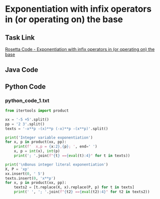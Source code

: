 # Exponentiation with infix operators in (or operating on) the base

## Task Link
[Rosetta Code - Exponentiation with infix operators in (or operating on) the base](https://rosettacode.org/wiki/Exponentiation_with_infix_operators_in_(or_operating_on)_the_base)

## Java Code
## Python Code
### python_code_1.txt
```python
from itertools import product

xx = '-5 +5'.split()
pp = '2 3'.split()
texts = '-x**p -(x)**p (-x)**p -(x**p)'.split()

print('Integer variable exponentiation')
for x, p in product(xx, pp):
    print(f'  x,p = {x:2},{p}; ', end=' ')
    x, p = int(x), int(p)
    print('; '.join(f"{t} =={eval(t):4}" for t in texts))

print('\nBonus integer literal exponentiation')
X, P = 'xp'
xx.insert(0, ' 5')
texts.insert(0, 'x**p')
for x, p in product(xx, pp):
    texts2 = [t.replace(X, x).replace(P, p) for t in texts]
    print(' ', '; '.join(f"{t2} =={eval(t2):4}" for t2 in texts2))

```

